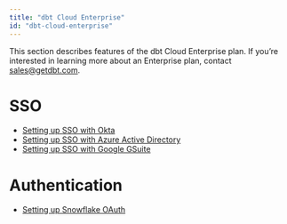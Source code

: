```yaml
---
title: "dbt Cloud Enterprise"
id: "dbt-cloud-enterprise"
---
```


This section describes features of the dbt Cloud Enterprise plan. If you’re interested in learning more about an Enterprise plan, contact sales@getdbt.com.

# SSO
-  [Setting up SSO with Okta](setting-up-sso-with-okta) 
-  [Setting up SSO with Azure Active Directory](setting-up-enterprise-sso-with-azure-active-directory)
-  [Setting up SSO with Google GSuite](setting-up-sso-with-google-gsuite)

# Authentication
-  [Setting up Snowflake OAuth](setting-up-enterprise-snowflake-oauth)

